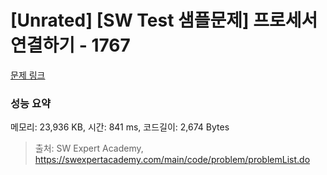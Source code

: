 # [Unrated] [SW Test 샘플문제] 프로세서 연결하기 - 1767 

[문제 링크](https://swexpertacademy.com/main/code/problem/problemDetail.do?contestProbId=AV4suNtaXFEDFAUf) 

### 성능 요약

메모리: 23,936 KB, 시간: 841 ms, 코드길이: 2,674 Bytes



> 출처: SW Expert Academy, https://swexpertacademy.com/main/code/problem/problemList.do